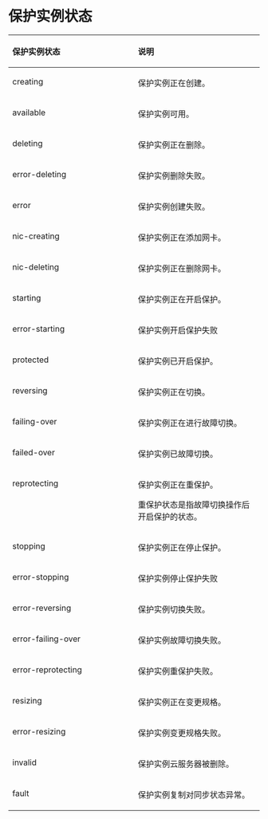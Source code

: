 # 保护实例状态<a name="ZH-CN_TOPIC_0126152931"></a>

<a name="table8241425184618"></a>
<table><thead align="left"><tr id="row52933253464"><th class="cellrowborder" valign="top" width="50%" id="mcps1.1.3.1.1"><p id="p8293825194617"><a name="p8293825194617"></a><a name="p8293825194617"></a>保护实例状态</p>
</th>
<th class="cellrowborder" valign="top" width="50%" id="mcps1.1.3.1.2"><p id="p8293162574616"><a name="p8293162574616"></a><a name="p8293162574616"></a>说明</p>
</th>
</tr>
</thead>
<tbody><tr id="row1529372518465"><td class="cellrowborder" valign="top" width="50%" headers="mcps1.1.3.1.1 "><p id="p13293225114616"><a name="p13293225114616"></a><a name="p13293225114616"></a>creating</p>
</td>
<td class="cellrowborder" valign="top" width="50%" headers="mcps1.1.3.1.2 "><p id="p192931925154619"><a name="p192931925154619"></a><a name="p192931925154619"></a>保护实例正在创建。</p>
</td>
</tr>
<tr id="row13293125174614"><td class="cellrowborder" valign="top" width="50%" headers="mcps1.1.3.1.1 "><p id="p029352544611"><a name="p029352544611"></a><a name="p029352544611"></a>available</p>
</td>
<td class="cellrowborder" valign="top" width="50%" headers="mcps1.1.3.1.2 "><p id="p7294142519468"><a name="p7294142519468"></a><a name="p7294142519468"></a>保护实例可用。</p>
</td>
</tr>
<tr id="row32947257469"><td class="cellrowborder" valign="top" width="50%" headers="mcps1.1.3.1.1 "><p id="p8294192594619"><a name="p8294192594619"></a><a name="p8294192594619"></a>deleting</p>
</td>
<td class="cellrowborder" valign="top" width="50%" headers="mcps1.1.3.1.2 "><p id="p19294192512468"><a name="p19294192512468"></a><a name="p19294192512468"></a>保护实例正在删除。</p>
</td>
</tr>
<tr id="row7294132510460"><td class="cellrowborder" valign="top" width="50%" headers="mcps1.1.3.1.1 "><p id="p12294192515464"><a name="p12294192515464"></a><a name="p12294192515464"></a>error-deleting</p>
</td>
<td class="cellrowborder" valign="top" width="50%" headers="mcps1.1.3.1.2 "><p id="p1129419251461"><a name="p1129419251461"></a><a name="p1129419251461"></a>保护实例删除失败。</p>
</td>
</tr>
<tr id="row2294142524615"><td class="cellrowborder" valign="top" width="50%" headers="mcps1.1.3.1.1 "><p id="p12294182584613"><a name="p12294182584613"></a><a name="p12294182584613"></a>error</p>
</td>
<td class="cellrowborder" valign="top" width="50%" headers="mcps1.1.3.1.2 "><p id="p1729422554617"><a name="p1729422554617"></a><a name="p1729422554617"></a>保护实例创建失败。</p>
</td>
</tr>
<tr id="row4294192574619"><td class="cellrowborder" valign="top" width="50%" headers="mcps1.1.3.1.1 "><p id="p102944256464"><a name="p102944256464"></a><a name="p102944256464"></a>nic-creating</p>
</td>
<td class="cellrowborder" valign="top" width="50%" headers="mcps1.1.3.1.2 "><p id="p2029416251463"><a name="p2029416251463"></a><a name="p2029416251463"></a>保护实例正在添加网卡。</p>
</td>
</tr>
<tr id="row12294122515462"><td class="cellrowborder" valign="top" width="50%" headers="mcps1.1.3.1.1 "><p id="p9294172554613"><a name="p9294172554613"></a><a name="p9294172554613"></a>nic-deleting</p>
</td>
<td class="cellrowborder" valign="top" width="50%" headers="mcps1.1.3.1.2 "><p id="p92940256469"><a name="p92940256469"></a><a name="p92940256469"></a>保护实例正在删除网卡。</p>
</td>
</tr>
<tr id="row489243711414"><td class="cellrowborder" valign="top" width="50%" headers="mcps1.1.3.1.1 "><p id="p1089219378412"><a name="p1089219378412"></a><a name="p1089219378412"></a>starting</p>
</td>
<td class="cellrowborder" valign="top" width="50%" headers="mcps1.1.3.1.2 "><p id="p178921837174115"><a name="p178921837174115"></a><a name="p178921837174115"></a>保护实例正在开启保护。</p>
</td>
</tr>
<tr id="row129219300490"><td class="cellrowborder" valign="top" width="50%" headers="mcps1.1.3.1.1 "><p id="p7107128102611"><a name="p7107128102611"></a><a name="p7107128102611"></a>error-starting</p>
</td>
<td class="cellrowborder" valign="top" width="50%" headers="mcps1.1.3.1.2 "><p id="p31071580268"><a name="p31071580268"></a><a name="p31071580268"></a>保护实例开启保护失败</p>
</td>
</tr>
<tr id="row3211184219411"><td class="cellrowborder" valign="top" width="50%" headers="mcps1.1.3.1.1 "><p id="p42120426417"><a name="p42120426417"></a><a name="p42120426417"></a>protected</p>
</td>
<td class="cellrowborder" valign="top" width="50%" headers="mcps1.1.3.1.2 "><p id="p7212742184116"><a name="p7212742184116"></a><a name="p7212742184116"></a>保护实例已开启保护。</p>
</td>
</tr>
<tr id="row13665134454116"><td class="cellrowborder" valign="top" width="50%" headers="mcps1.1.3.1.1 "><p id="p17665164411415"><a name="p17665164411415"></a><a name="p17665164411415"></a>reversing</p>
</td>
<td class="cellrowborder" valign="top" width="50%" headers="mcps1.1.3.1.2 "><p id="p1566594444112"><a name="p1566594444112"></a><a name="p1566594444112"></a>保护实例正在切换。</p>
</td>
</tr>
<tr id="row112701747154114"><td class="cellrowborder" valign="top" width="50%" headers="mcps1.1.3.1.1 "><p id="p16270647104116"><a name="p16270647104116"></a><a name="p16270647104116"></a>failing-over</p>
</td>
<td class="cellrowborder" valign="top" width="50%" headers="mcps1.1.3.1.2 "><p id="p192701447174114"><a name="p192701447174114"></a><a name="p192701447174114"></a>保护实例正在进行故障切换。</p>
</td>
</tr>
<tr id="row1751714916414"><td class="cellrowborder" valign="top" width="50%" headers="mcps1.1.3.1.1 "><p id="p175171495418"><a name="p175171495418"></a><a name="p175171495418"></a>failed-over</p>
</td>
<td class="cellrowborder" valign="top" width="50%" headers="mcps1.1.3.1.2 "><p id="p19517194911419"><a name="p19517194911419"></a><a name="p19517194911419"></a>保护实例已故障切换。</p>
</td>
</tr>
<tr id="row57011351124119"><td class="cellrowborder" valign="top" width="50%" headers="mcps1.1.3.1.1 "><p id="p1670135194114"><a name="p1670135194114"></a><a name="p1670135194114"></a>reprotecting</p>
</td>
<td class="cellrowborder" valign="top" width="50%" headers="mcps1.1.3.1.2 "><p id="p9807194911115"><a name="p9807194911115"></a><a name="p9807194911115"></a>保护实例正在重保护。</p>
<p id="p09713540816"><a name="p09713540816"></a><a name="p09713540816"></a>重保护状态是指故障切换操作后开启保护的状态。</p>
</td>
</tr>
<tr id="row48995464110"><td class="cellrowborder" valign="top" width="50%" headers="mcps1.1.3.1.1 "><p id="p128965417411"><a name="p128965417411"></a><a name="p128965417411"></a>stopping</p>
</td>
<td class="cellrowborder" valign="top" width="50%" headers="mcps1.1.3.1.2 "><p id="p158975415415"><a name="p158975415415"></a><a name="p158975415415"></a>保护实例正在停止保护。</p>
</td>
</tr>
<tr id="row262820562414"><td class="cellrowborder" valign="top" width="50%" headers="mcps1.1.3.1.1 "><p id="p4657121519263"><a name="p4657121519263"></a><a name="p4657121519263"></a>error-stopping</p>
</td>
<td class="cellrowborder" valign="top" width="50%" headers="mcps1.1.3.1.2 "><p id="p2657111517262"><a name="p2657111517262"></a><a name="p2657111517262"></a>保护实例停止保护失败</p>
</td>
</tr>
<tr id="row432915524496"><td class="cellrowborder" valign="top" width="50%" headers="mcps1.1.3.1.1 "><p id="p3802443378"><a name="p3802443378"></a><a name="p3802443378"></a>error-reversing</p>
</td>
<td class="cellrowborder" valign="top" width="50%" headers="mcps1.1.3.1.2 "><p id="p38034411376"><a name="p38034411376"></a><a name="p38034411376"></a>保护实例切换失败。</p>
</td>
</tr>
<tr id="row1575291785014"><td class="cellrowborder" valign="top" width="50%" headers="mcps1.1.3.1.1 "><p id="p142641412466"><a name="p142641412466"></a><a name="p142641412466"></a>error-failing-over</p>
</td>
<td class="cellrowborder" valign="top" width="50%" headers="mcps1.1.3.1.2 "><p id="p15426114144616"><a name="p15426114144616"></a><a name="p15426114144616"></a>保护实例故障切换失败。</p>
</td>
</tr>
<tr id="row5406122965019"><td class="cellrowborder" valign="top" width="50%" headers="mcps1.1.3.1.1 "><p id="p186221758145110"><a name="p186221758145110"></a><a name="p186221758145110"></a>error-reprotecting</p>
</td>
<td class="cellrowborder" valign="top" width="50%" headers="mcps1.1.3.1.2 "><p id="p11622155811517"><a name="p11622155811517"></a><a name="p11622155811517"></a>保护实例重保护失败。</p>
</td>
</tr>
<tr id="row960754510514"><td class="cellrowborder" valign="top" width="50%" headers="mcps1.1.3.1.1 "><p id="p16074453520"><a name="p16074453520"></a><a name="p16074453520"></a>resizing</p>
</td>
<td class="cellrowborder" valign="top" width="50%" headers="mcps1.1.3.1.2 "><p id="p56071451057"><a name="p56071451057"></a><a name="p56071451057"></a>保护实例正在变更规格。</p>
</td>
</tr>
<tr id="row7895269615"><td class="cellrowborder" valign="top" width="50%" headers="mcps1.1.3.1.1 "><p id="p78961166617"><a name="p78961166617"></a><a name="p78961166617"></a>error-resizing</p>
</td>
<td class="cellrowborder" valign="top" width="50%" headers="mcps1.1.3.1.2 "><p id="p1189676561"><a name="p1189676561"></a><a name="p1189676561"></a>保护实例变更规格失败。</p>
</td>
</tr>
<tr id="row335659766"><td class="cellrowborder" valign="top" width="50%" headers="mcps1.1.3.1.1 "><p id="p15356991064"><a name="p15356991064"></a><a name="p15356991064"></a>invalid</p>
</td>
<td class="cellrowborder" valign="top" width="50%" headers="mcps1.1.3.1.2 "><p id="p8356495612"><a name="p8356495612"></a><a name="p8356495612"></a>保护实例云服务器被删除。</p>
</td>
</tr>
<tr id="row167149119619"><td class="cellrowborder" valign="top" width="50%" headers="mcps1.1.3.1.1 "><p id="p171418118611"><a name="p171418118611"></a><a name="p171418118611"></a>fault</p>
</td>
<td class="cellrowborder" valign="top" width="50%" headers="mcps1.1.3.1.2 "><p id="p7714411565"><a name="p7714411565"></a><a name="p7714411565"></a>保护实例复制对同步状态异常。</p>
</td>
</tr>
</tbody>
</table>

